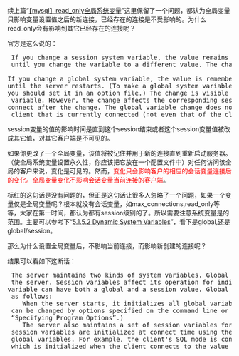 <!--
author: beebol
date: 2015-08-30 14:27:11
title: 【mysql】global &amp; session variables
tags: global,mysql,session,variables
category: mysql
status: publish
summary: 续上篇“【mysql】read_only全局系统变量”这里保留了一个问题，都认为全局变量只影响变量设置值之后的新连接，已经存在的连接是不受影响的。为什么read_only会有影响到其它已经存在的连接呢？官方是这么说的： If you change a session system
-->

续上篇“<a href="http://www.itopers.com/?p=956" target="_blank">【mysql】read_only全局系统变量</a>”这里保留了一个问题，都认为全局变量只影响变量设置值之后的新连接，已经存在的连接是不受影响的。为什么read_only会有影响到其它已经存在的连接呢？

官方是这么说的：
<pre class="lang:vim decode:true"> If you change a session system variable, the value remains in effect until your session ends or
 until you change the variable to a different value. The change is not visible to other clients.

If you change a global system variable, the value is remembered and used for new connections 
until the server restarts. (To make a global system variable setting permanent, 
you should set it in an option file.) The change is visible to any client that accesses that global
 variable. However, the change affects the corresponding session variable only for clients that 
connect after the change. The global variable change does not affect the session variable for any
 client that is currently connected (not even that of the client that issues the SET GLOBAL statement).</pre>
session变量的值的影响时间是直到这个session结束或者这个session变量值被改成其它值，对其它客户端是不可见的。

如果你更改了一个全局变量，该值将被记住并用于新的连接直到重新启动服务器。（使全局系统变量设置永久性，你应该把它放在一个配置文件中）对任何访问该全局的客户来说，变化是可见的。然而，<span style="color: #ff0000;">变化只会影响客户的相应的会话变量连接后的变化。全局变量变化不影响会话变量当前连接的客户端</span>。

标红的这句话是没有问题的，但正是这句话让很多人忽略了一个问题，如果一个变量仅是全局变量呢？根本就没有会话变量，如max_connections,read_only等等，大家在第一时间，都认为都有session级别的了。所以需要注意系统变量是的范围。主要可以参考下“<a href="http://dev.mysql.com/doc/refman/5.6/en/dynamic-system-variables.html" target="_blank">5.1.5.2 Dynamic System Variables</a>”，看下是global,还是global/session。

那么为什么设置全局变量后，不影响当前连接，而影响新创建的连接呢？

结果可以看如下这断话：
<pre class="lang:vim decode:true  "> The server maintains two kinds of system variables. Global variables affect the overall operation of
 the server. Session variables affect its operation for individual client connections. A given system 
variable can have both a global and a session value. Global and session system variables are related
 as follows:
    When the server starts, it initializes all global variables to their default values. These defaults
 can be changed by options specified on the command line or in an option file. (See Section 4.2.3,
 “Specifying Program Options”.)
    The server also maintains a set of session variables for each client that connects. The client's
 session variables are initialized at connect time using the current values of the corresponding
 global variables. For example, the client's SQL mode is controlled by the session sql_mode value,
 which is initialized when the client connects to the value of the global sql_mode value. 

</pre>
&nbsp;